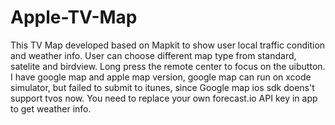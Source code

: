 # Apple-TV-Map

This TV Map developed based on Mapkit to show user local traffic condition and weather info. User can choose different map type from standard, satelite and birdview. Long press the remote center to focus on the uibutton.
I have google map and apple map version, google map can run on xcode simulator, but failed to submit to itunes, since Google map ios sdk doens't support tvos now.
You need to replace your own forecast.io API key in app to get weather info.
